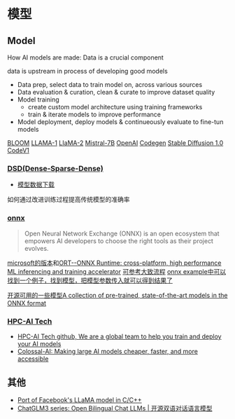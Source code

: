 # 模型

## Model
How AI models are made: Data is a crucial component

data is upstream in process of developing good models

- Data prep, select data to train model on, across various sources
- Data evaluation & curation, clean & curate to improve dataset quality
- Model training
    - create custom model architecture using training frameworks
    - train & iterate models to improve performance
- Model deployment, deploy models & continueously evaluate to fine-tun models

[BLOOM]()
[LLAMA-1]()
[LIaMA-2]()
[Mistral-7B]()
[OpenAI]()
[Codegen]()
[Stable Diffusion 1.0]()
[CodeV1]()

### [DSD(Dense-Sparse-Dense)](https://arxiv.org/pdf/1607.04381.pdf)

- [模型数据下载](https://songhan.github.io/DSD/)

如何通过改进训练过程提高传统模型的准确率

### [onnx](https://onnx.ai/)
> Open Neural Network Exchange (ONNX) is an open ecosystem that empowers AI developers to choose the right tools as their project evolves.

[microsoft的版本](https://github.com/onnx/onnx)和[ORT--ONNX Runtime: cross-platform, high performance ML inferencing and training accelerator](https://github.com/Microsoft/onnxruntime)
[可参考大致流程](https://github.com/microsoft/onnxjs)
[onnx example中可以找到一个例子，找到模型，把模型参数传入就可以得到结果了](https://github.com/microsoft/onnxruntime-inference-examples)

[开源可用的一些模型A collection of pre-trained, state-of-the-art models in the ONNX format ](https://github.com/onnx/models)

### [HPC-AI Tech](https://hpc-ai.com/)
- [HPC-AI Tech github, We are a global team to help you train and deploy your AI models](https://github.com/hpcaitech)
- [Colossal-AI: Making large AI models cheaper, faster, and more accessible](https://github.com/hpcaitech/ColossalAI)

## 其他

- [Port of Facebook's LLaMA model in C/C++ ](https://github.com/ggerganov/llama.cpp)
- [ChatGLM3 series: Open Bilingual Chat LLMs | 开源双语对话语言模型 ](https://github.com/THUDM/ChatGLM3)
